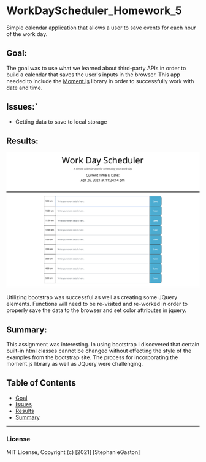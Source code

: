 # WorkDayScheduler_Homework_5
Simple calendar application that allows a user to save events for each hour of the work day.

## Goal:
The goal was to use what we learned about third-party APIs in order to build a calendar that saves the user's inputs in the browser. This app needed to include the [Moment.js](https://momentjs.com/) library in order to successfully work with date and time. 


## Issues:`
- Getting data to save to local storage

## Results:

![Finished Work Day Scheduler.](./screenshot.png)

Utilizing bootstrap was successful as well as creating some JQuery elements. Functions will need to be re-visited and re-worked in order to properly save the data to the browser and set color attributes in jquery.

## Summary:
This assignment was interesting. In using bootstrap I discovered that certain built-in html classes cannot be changed without effecting the style of the examples from the bootstrap site. The process for incorporating the moment.js library as well as JQuery were challenging.


## Table of Contents
- [Goal](#Goal)
- [Issues](#Issues)
- [Results](#Results)
- [Summary](#Summary)


_____
### License
MIT License, Copyright (c) [2021] [StephanieGaston]

